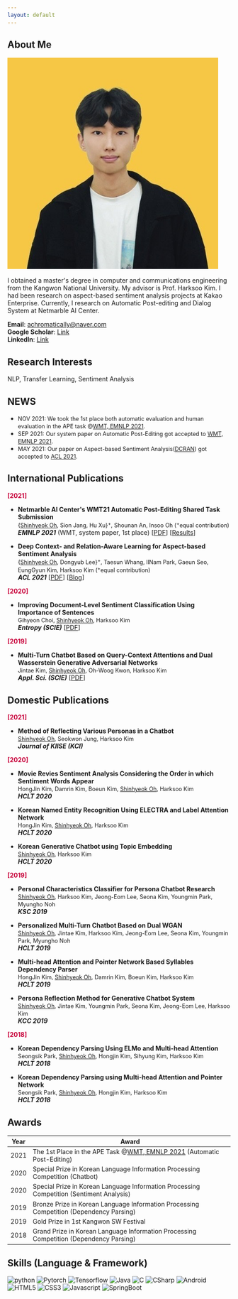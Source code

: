 ```yaml
---
layout: default
---
```


## About Me

<img class="profile-picture" src="profile.jpg">

I obtained a master's degree in computer and communications engineering from the Kangwon National University. My advisor is Prof. Harksoo Kim. I had been research on aspect-based sentiment analysis projects at Kakao Enterprise. Currently, I research on Automatic Post-editing and Dialog System at Netmarble AI Center.

**Email**: achromatically@naver.com <br>
**Google Scholar**: [Link](https://scholar.google.co.kr/citations?user=H6BKgo8AAAAJ&hl=ko) <br>
**LinkedIn**: [Link](https://kr.linkedin.com/in/shinhyeok-oh-5082b51a8) <br>

## Research Interests

NLP, Transfer Learning, Sentiment Analysis

## NEWS
- <span style="font-size:0.9em;">NOV 2021: We took the 1st place both automatic evaluation and human evaluation in the APE task @[WMT, EMNLP 2021](http://www.statmt.org/wmt21/pdf/2021.wmt-1.1.pdf).</span>
- <span style="font-size:0.9em;">SEP 2021: Our system paper on Automatic Post-Editing got accepted to [WMT, EMNLP 2021](http://www.statmt.org/wmt21/program.html).</span> <br>
- <span style="font-size:0.9em;">MAY 2021: Our paper on Aspect-based Sentiment Analysis([DCRAN](https://aclanthology.org/2021.acl-short.63/)) got accepted to [ACL 2021](https://2021.aclweb.org/program/overview/).</span> <br>

## International Publications

**<span style="color:#C70039;">[2021]</span>**

- **Netmarble AI Center's WMT21 Automatic Post-Editing Shared Task Submission** <br>
<span style="font-size:0.9em;">{<u>Shinhyeok Oh</u>, Sion Jang, Hu Xu}<sup>+</sup>, Shounan An, Insoo Oh (<sup>+</sup>equal contribution)</span> <br>
***EMNLP 2021*** (WMT, system paper, 1st place) [[PDF](https://arxiv.org/abs/2109.06515)] [[Results](http://www.statmt.org/wmt21/pdf/2021.wmt-1.1.pdf)] <br>

- **Deep Context- and Relation-Aware Learning for Aspect-based Sentiment Analysis** <br>
<span style="font-size:0.9em;">{<u>Shinhyeok Oh</u>, Dongyub Lee}<sup>+</sup>, Taesun Whang, IlNam Park, Gaeun Seo, EungGyun Kim, Harksoo Kim (<sup>+</sup>equal contribution)</span> <br>
***ACL 2021*** [[PDF](https://aclanthology.org/2021.acl-short.63/)] [[Blog](https://kakaoenterprise.github.io/papers/acl-ijcnlp2021-dcran)] <br>

**<span style="color:#C70039;">[2020]</span>**

- **Improving Document-Level Sentiment Classification Using Importance of Sentences** <br>
<span style="font-size:0.9em;">Gihyeon Choi, <u>Shinhyeok Oh</u>, Harksoo Kim</span> <br>
***Entropy (SCIE)*** [[PDF](https://arxiv.org/abs/2103.05167)] <br>

**<span style="color:#C70039;">[2019]</span>**

- **Multi-Turn Chatbot Based on Query-Context Attentions and Dual Wasserstein Generative Adversarial Networks** <br>
<span style="font-size:0.9em;">Jintae Kim, <u>Shinhyeok Oh</u>, Oh-Woog Kwon, Harksoo Kim</span> <br>
***Appl. Sci. (SCIE)*** [[PDF](https://www.mdpi.com/2076-3417/9/18/3908)] <br>

## Domestic Publications

**<span style="color:#C70039;">[2021]</span>**

- **Method of Reflecting Various Personas in a Chatbot** <br>
<span style="font-size:0.9em;"><u>Shinhyeok Oh</u>, Seokwon Jung, Harksoo Kim</span> <br>
***Journal of KIISE (KCI)*** <br>

**<span style="color:#C70039;">[2020]</span>**

- **Movie Revies Sentiment Analysis Considering the Order in which Sentiment Words Appear** <br>
<span style="font-size:0.9em;">HongJin Kim, Damrin Kim, Boeun Kim, <u>Shinhyeok Oh</u>, Harksoo Kim</span> <br>
***HCLT 2020*** <br>

- **Korean Named Entity Recognition Using ELECTRA and Label Attention Network** <br>
<span style="font-size:0.9em;">HongJin Kim, <u>Shinhyeok Oh</u>, Harksoo Kim</span> <br>
***HCLT 2020*** <br>

- **Korean Generative Chatbot using Topic Embedding** <br>
<span style="font-size:0.9em;"><u>Shinhyeok Oh</u>, Harksoo Kim</span> <br>
***HCLT 2020*** <br>

**<span style="color:#C70039;">[2019]</span>**

- **Personal Characteristics Classifier for Persona Chatbot Research** <br>
<span style="font-size:0.9em;"><u>Shinhyeok Oh</u>, Harksoo Kim, Jeong-Eom Lee, Seona Kim, Youngmin Park, Myungho Noh</span> <br>
***KSC 2019*** <br>

- **Personalized Multi-Turn Chatbot Based on Dual WGAN** <br>
<span style="font-size:0.9em;"><u>Shinhyeok Oh</u>, Jintae Kim, Harksoo Kim, Jeong-Eom Lee, Seona Kim, Youngmin Park, Myungho Noh</span> <br>
***HCLT 2019*** <br>

- **Multi-head Attention and Pointer Network Based Syllables Dependency Parser** <br>
<span style="font-size:0.9em;">HongJin Kim, <u>Shinhyeok Oh</u>, Damrin Kim, Boeun Kim, Harksoo Kim</span> <br>
***HCLT 2019*** <br>

- **Persona Reflection Method for Generative Chatbot System** <br>
<span style="font-size:0.9em;"><u>Shinhyeok Oh</u>, Jintae Kim, Youngmin Park, Seona Kim, Jeong-Eom Lee, Harksoo Kim</span> <br>
***KCC 2019*** <br>

**<span style="color:#C70039;">[2018]</span>**

- **Korean Dependency Parsing Using ELMo and Multi-head Attention** <br>
<span style="font-size:0.9em;">Seongsik Park, <u>Shinhyeok Oh</u>, Hongjin Kim, Sihyung Kim, Harksoo Kim</span> <br>
***HCLT 2018*** <br>

- **Korean Dependency Parsing using Multi-head Attention and Pointer Network** <br>
<span style="font-size:0.9em;">Seongsik Park, <u>Shinhyeok Oh</u>, Hongjin Kim, Harksoo Kim</span> <br>
***HCLT 2018*** <br>


## Awards

Year | Award 
-----|-------
2021 | The 1st Place in the APE Task @[WMT, EMNLP 2021](http://www.statmt.org/wmt21/pdf/2021.wmt-1.1.pdf) (Automatic Post-Editing)
2020 | Special Prize in Korean Language Information Processing Competition (Chatbot)
2020 | Special Prize in Korean Language Information Processing Competition (Sentiment Analysis)
2019 | Bronze Prize in Korean Language Information Processing Competition (Dependency Parsing)
2019 | Gold Prize in 1st Kangwon SW Festival
2018 | Grand Prize in Korean Language Information Processing Competition (Dependency Parsing)

## Skills (Language & Framework)
<img src="https://img.shields.io/badge/Python-3766AB?style=flat-square&logo=Python&logoColor=white" style="width: auto;" alt="python"/>
<img src="https://img.shields.io/badge/Pytorch-F17F42?style=flat-square&logo=Pytorch&logoColor=white" style="width: auto;" alt="Pytorch"/>
<img src="https://img.shields.io/badge/Tensorflow-FFBC42?style=flat-square&logo=Tensorflow&logoColor=white" style="width: auto;" alt="Tensorflow"/>
<img src="https://img.shields.io/badge/Java-EC6A5C?style=flat-square&logo=Java&logoColor=white" style="width: auto;" alt="Java"/>
<img src="https://img.shields.io/badge/C-30A9DE?style=flat-square&logo=C&logoColor=white" style="width: auto;" alt="C"/>
<img src="https://img.shields.io/badge/CSharp-6C49B8?style=flat-square&logo=CSharp&logoColor=white" style="width: auto;" alt="CSharp"/>
<img src="https://img.shields.io/badge/Android-75D701?style=flat-square&logo=Android&logoColor=white" style="width: auto;" alt="Android"/>
<img src="https://img.shields.io/badge/HTML5-F17F42?style=flat-square&logo=HTML5&logoColor=white" style="width: auto;" alt="HTML5"/>
<img src="https://img.shields.io/badge/CSS3-00b9f1?style=flat-square&logo=CSS3&logoColor=white" style="width: auto;" alt="CSS3"/>
<img src="https://img.shields.io/badge/Javascript-F68657?style=flat-square&logo=Javascript&logoColor=white" style="width: auto;" alt="Javascript"/>
<img src="https://img.shields.io/badge/SpringBoot-C5E99B?style=flat-square&logo=SpringBoot&logoColor=white" style="width: auto;" alt="SpringBoot"/>
